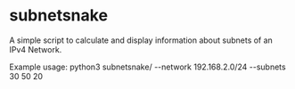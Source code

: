 # subnetsnake
A simple script to calculate and display information about subnets of an IPv4 Network.

Example usage:
python3 subnetsnake/ --network 192.168.2.0/24 --subnets 30 50 20